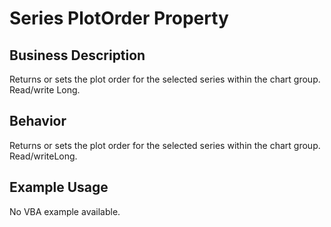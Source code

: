 # Series PlotOrder Property

## Business Description
Returns or sets the plot order for the selected series within the chart group. Read/write Long.

## Behavior
Returns or sets the plot order for the selected series within the chart group. Read/writeLong.

## Example Usage
No VBA example available.